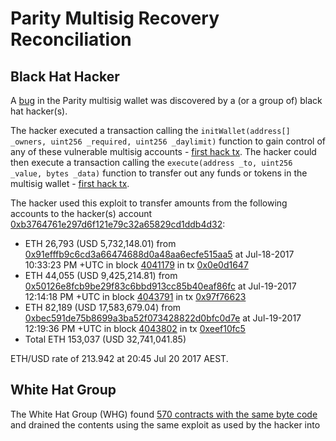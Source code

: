 # Parity Multisig Recovery Reconciliation

## Black Hat Hacker
A [bug](https://github.com/paritytech/parity/commit/b640df8fbb964da7538eef268dffc125b081a82f) in the Parity multisig wallet was discovered by a (or a group of) black hat hacker(s).

The hacker executed a transaction calling the `initWallet(address[] _owners, uint256 _required, uint256 _daylimit)` function to gain control of any of these vulnerable multisig accounts - [first hack tx](https://etherscan.io/tx/0xff261a49c61861884d0509dac46ed67577a7d48cb73c2f51f149c0bf96b29660).
The hacker could then execute a transaction calling the `execute(address _to, uint256 _value, bytes _data)` function to transfer out any funds or tokens in the multisig wallet - [first hack tx](https://etherscan.io/tx/0x0e0d16475d2ac6a4802437a35a21776e5c9b681a77fef1693b0badbb6afdb083).

The hacker used this exploit to transfer amounts from the following accounts to the hacker(s) account [0xb3764761e297d6f121e79c32a65829cd1ddb4d32](https://etherscan.io/address/0xb3764761e297d6f121e79c32a65829cd1ddb4d32):

* ETH 26,793 (USD 5,732,148.01) from [0x91efffb9c6cd3a66474688d0a48aa6ecfe515aa5](https://etherscan.io/address/0x91efffb9c6cd3a66474688d0a48aa6ecfe515aa5#internaltx) at Jul-18-2017 10:33:23 PM +UTC in block [4041179](https://etherscan.io/block/4041179) in tx [0x0e0d1647](https://etherscan.io/tx/0x0e0d16475d2ac6a4802437a35a21776e5c9b681a77fef1693b0badbb6afdb083)
* ETH 44,055 (USD 9,425,214.81) from [0x50126e8fcb9be29f83c6bbd913cc85b40eaf86fc](https://etherscan.io/address/0x50126e8fcb9be29f83c6bbd913cc85b40eaf86fc#internaltx) at Jul-19-2017 12:14:18 PM +UTC in block [4043791](https://etherscan.io/block/4043791) in tx [0x97f76623](https://etherscan.io/tx/0x97f7662322d56e1c54bd1bab39bccf98bc736fcb9c7e61640e6ff1f633637d38)
* ETH 82,189 (USD 17,583,679.04) from [0xbec591de75b8699a3ba52f073428822d0bfc0d7e](https://etherscan.io/address/0xbec591de75b8699a3ba52f073428822d0bfc0d7e#internaltx) at Jul-19-2017 12:19:36 PM +UTC in block [4043802](https://etherscan.io/block/4043802) in tx [0xeef10fc5](https://etherscan.io/tx/0xeef10fc5170f669b86c4cd0444882a96087221325f8bf2f55d6188633aa7be7c)
* Total ETH 153,037 (USD 32,741,041.85)

ETH/USD rate of 213.942 at 20:45 Jul 20 2017 AEST.

## White Hat Group

The White Hat Group (WHG) found [570 contracts with the same byte code](https://etherscan.io/find-similiar-contracts?a=0xbcb2797f9a74d9099d6077c743feb3bc812eb2a4) and drained the contents using the same exploit as used by the hacker into 

